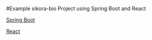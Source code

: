 #Example sikora-bio Project using Spring Boot and React

[Spring Boot](https://projects.spring.io/spring-boot/)

[React](https://facebook.github.io/react/)